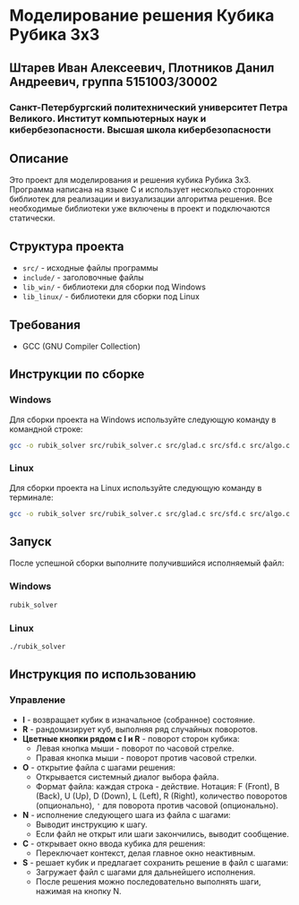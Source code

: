 # Моделирование решения Кубика Рубика 3x3
## Штарев Иван Алексеевич, Плотников Данил Андреевич, группа 5151003/30002
### Санкт-Петербургский политехнический университет Петра Великого. Институт компьютерных наук и кибербезопасности. Высшая школа кибербезопасности

## Описание

Это проект для моделирования и решения кубика Рубика 3x3. Программа написана на языке C и использует несколько сторонних библиотек для реализации и визуализации алгоритма решения. Все необходимые библиотеки уже включены в проект и подключаются статически.

## Структура проекта

- `src/` - исходные файлы программы
- `include/` - заголовочные файлы
- `lib_win/` - библиотеки для сборки под Windows
- `lib_linux/` - библиотеки для сборки под Linux

## Требования

- GCC (GNU Compiler Collection)

## Инструкции по сборке

### Windows

Для сборки проекта на Windows используйте следующую команду в командной строке:

```sh
gcc -o rubik_solver src/rubik_solver.c src/glad.c src/sfd.c src/algo.c src/colors.c src/cube.c src/interface.c src/objects.c src/shaders.c -I./include -L./lib_win -lglfw3 -lgdi32 -lopengl32 -lglu32 -lcomdlg32 -mwindows -w
```

### Linux

Для сборки проекта на Linux используйте следующую команду в терминале:

```sh
gcc -o rubik_solver src/rubik_solver.c src/glad.c src/sfd.c src/algo.c src/colors.c src/cube.c src/interface.c src/objects.c src/shaders.c -I./include -L./lib_linux -lGL -lglfw -lm -w
```

## Запуск

После успешной сборки выполните получившийся исполняемый файл:

### Windows
```sh
rubik_solver
```
### Linux
```sh
./rubik_solver
```

## Инструкция по использованию

### Управление

- **I** - возвращает кубик в изначальное (собранное) состояние.
- **R** - рандомизирует куб, выполняя ряд случайных поворотов.
- **Цветные кнопки рядом с I и R** - поворот сторон кубика:
  - Левая кнопка мыши - поворот по часовой стрелке.
  - Правая кнопка мыши - поворот против часовой стрелки.
- **O** - открытие файла с шагами решения:
  - Открывается системный диалог выбора файла.
  - Формат файла: каждая строка - действие. Нотация: F (Front), B (Back), U (Up), D (Down), L (Left), R (Right), количество поворотов (опционально), `'` для поворота против часовой (опционально).
- **N** - исполнение следующего шага из файла с шагами:
  - Выводит инструкцию к шагу.
  - Если файл не открыт или шаги закончились, выводит сообщение.
- **C** - открывает окно ввода кубика для решения:
  - Переключает контекст, делая главное окно неактивным.
- **S** - решает кубик и предлагает сохранить решение в файл с шагами:
  - Загружает файл с шагами для дальнейшего исполнения.
  - После решения можно последовательно выполнять шаги, нажимая на кнопку N.
